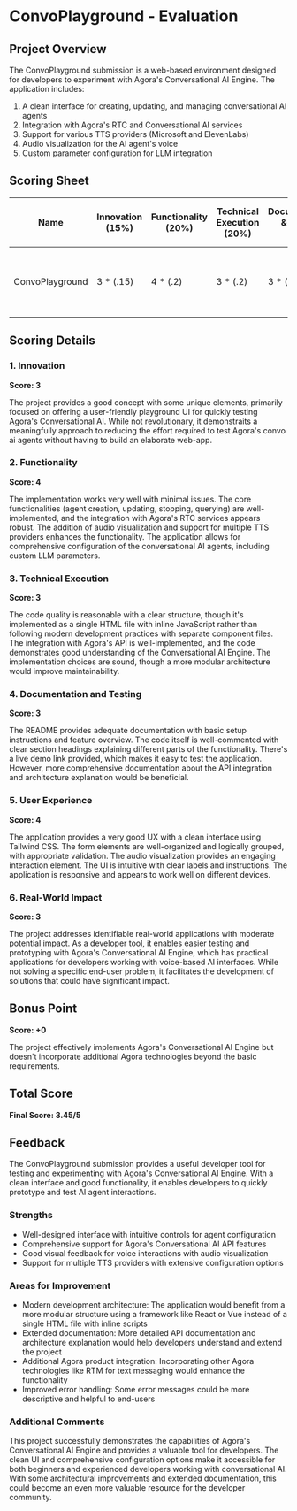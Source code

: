 # ConvoPlayground - Evaluation

## Project Overview

The ConvoPlayground submission is a web-based environment designed for developers to experiment with Agora's Conversational AI Engine. The application includes:

1. A clean interface for creating, updating, and managing conversational AI agents
2. Integration with Agora's RTC and Conversational AI services
3. Support for various TTS providers (Microsoft and ElevenLabs)
4. Audio visualization for the AI agent's voice
5. Custom parameter configuration for LLM integration

## Scoring Sheet

| Name            | Innovation (15%) | Functionality (20%) | Technical Execution (20%) | Documentation & Testing (20%) | User Experience (20%) | Real-World Impact (5%) | Bonus Point | Total Score | Notes                                                               |
| --------------- | ---------------- | ------------------- | ------------------------- | ----------------------------- | --------------------- | ---------------------- | ----------- | ----------- | ------------------------------------------------------------------- |
| ConvoPlayground | 3 \* (.15)       | 4 \* (.2)           | 3 \* (.2)                 | 3 \* (.2)                     | 4 \* (.2)             | 3 \* (.05)             | +0          | 3.45        | Good developer tool that extends the Conversational AI capabilities |

## Scoring Details

### 1. Innovation

**Score: 3**

The project provides a good concept with some unique elements, primarily focused on offering a user-friendly playground UI for quickly testing Agora's Conversational AI. While not revolutionary, it demonstraits a meaningfully approach to reducing the effort required to test Agora's convo ai agents without having to build an elaborate web-app.

### 2. Functionality

**Score: 4**

The implementation works very well with minimal issues. The core functionalities (agent creation, updating, stopping, querying) are well-implemented, and the integration with Agora's RTC services appears robust. The addition of audio visualization and support for multiple TTS providers enhances the functionality. The application allows for comprehensive configuration of the conversational AI agents, including custom LLM parameters.

### 3. Technical Execution

**Score: 3**

The code quality is reasonable with a clear structure, though it's implemented as a single HTML file with inline JavaScript rather than following modern development practices with separate component files. The integration with Agora's API is well-implemented, and the code demonstrates good understanding of the Conversational AI Engine. The implementation choices are sound, though a more modular architecture would improve maintainability.

### 4. Documentation and Testing

**Score: 3**

The README provides adequate documentation with basic setup instructions and feature overview. The code itself is well-commented with clear section headings explaining different parts of the functionality. There's a live demo link provided, which makes it easy to test the application. However, more comprehensive documentation about the API integration and architecture explanation would be beneficial.

### 5. User Experience

**Score: 4**

The application provides a very good UX with a clean interface using Tailwind CSS. The form elements are well-organized and logically grouped, with appropriate validation. The audio visualization provides an engaging interaction element. The UI is intuitive with clear labels and instructions. The application is responsive and appears to work well on different devices.

### 6. Real-World Impact

**Score: 3**

The project addresses identifiable real-world applications with moderate potential impact. As a developer tool, it enables easier testing and prototyping with Agora's Conversational AI Engine, which has practical applications for developers working with voice-based AI interfaces. While not solving a specific end-user problem, it facilitates the development of solutions that could have significant impact.

## Bonus Point

**Score: +0**

The project effectively implements Agora's Conversational AI Engine but doesn't incorporate additional Agora technologies beyond the basic requirements.

## Total Score

**Final Score: 3.45/5**

## Feedback

The ConvoPlayground submission provides a useful developer tool for testing and experimenting with Agora's Conversational AI Engine. With a clean interface and good functionality, it enables developers to quickly prototype and test AI agent interactions.

### Strengths

- Well-designed interface with intuitive controls for agent configuration
- Comprehensive support for Agora's Conversational AI API features
- Good visual feedback for voice interactions with audio visualization
- Support for multiple TTS providers with extensive configuration options

### Areas for Improvement

- Modern development architecture: The application would benefit from a more modular structure using a framework like React or Vue instead of a single HTML file with inline scripts
- Extended documentation: More detailed API documentation and architecture explanation would help developers understand and extend the project
- Additional Agora product integration: Incorporating other Agora technologies like RTM for text messaging would enhance the functionality
- Improved error handling: Some error messages could be more descriptive and helpful to end-users

### Additional Comments

This project successfully demonstrates the capabilities of Agora's Conversational AI Engine and provides a valuable tool for developers. The clean UI and comprehensive configuration options make it accessible for both beginners and experienced developers working with conversational AI. With some architectural improvements and extended documentation, this could become an even more valuable resource for the developer community.
